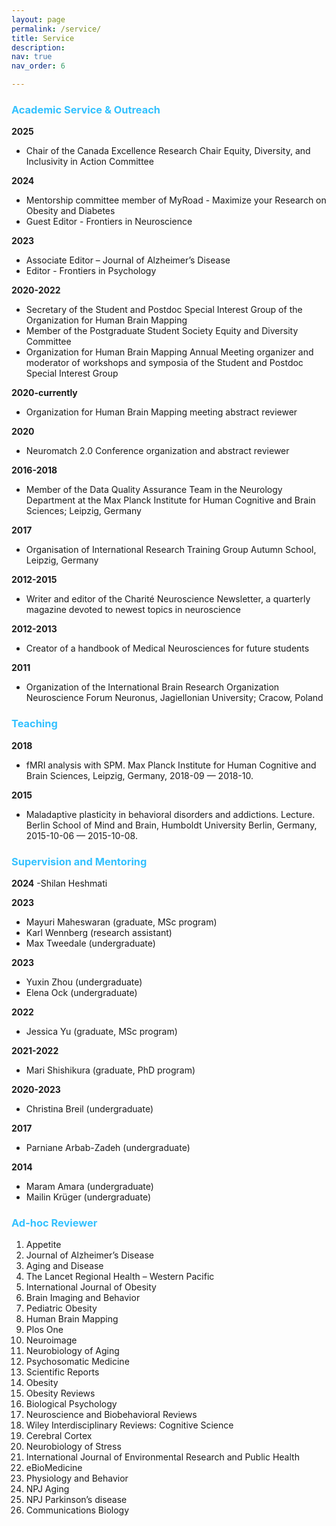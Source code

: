 ```yaml
---
layout: page
permalink: /service/
title: Service
description:
nav: true
nav_order: 6

---
```


### <span style="color:#33c1ff">Academic Service & Outreach</span>

**2025**
- Chair of the Canada Excellence Research Chair Equity, Diversity, and Inclusivity in Action Committee

**2024**
- Mentorship committee member of MyRoad - Maximize your Research on Obesity and Diabetes 
- Guest Editor - Frontiers in Neuroscience

**2023**
- Associate Editor – Journal of Alzheimer’s Disease
- Editor - Frontiers in Psychology

**2020-2022**
- Secretary of the Student and Postdoc Special Interest Group of the Organization for Human Brain Mapping
- Member of the Postgraduate Student Society Equity and Diversity Committee
- Organization for Human Brain Mapping Annual Meeting organizer and moderator of workshops and symposia of the Student and Postdoc Special Interest Group

**2020-currently**
- Organization for Human Brain Mapping meeting abstract reviewer


**2020**
- Neuromatch 2.0 Conference organization and abstract reviewer

**2016-2018**
- Member of the Data Quality Assurance Team in the Neurology Department at the Max Planck Institute for Human Cognitive and Brain Sciences; Leipzig, Germany

**2017**
- Organisation of International Research Training Group Autumn School, Leipzig, Germany

**2012-2015**
- Writer and editor of the Charité Neuroscience Newsletter, a quarterly magazine devoted to newest topics in neuroscience

**2012-2013**
- Creator of a handbook of Medical Neurosciences for future students

**2011**
- Organization of the International Brain Research Organization Neuroscience Forum Neuronus, Jagiellonian University; Cracow, Poland


### <span style="color:#33c1ff">Teaching</span>

**2018**
- fMRI analysis with SPM. Max Planck Institute for Human Cognitive and Brain Sciences, Leipzig, Germany, 2018-09 — 2018-10.

**2015**
- Maladaptive plasticity in behavioral disorders and addictions. Lecture. Berlin School of Mind and Brain, Humboldt University Berlin, Germany, 2015-10-06 — 2015-10-08.

### <span style="color:#33c1ff">Supervision and Mentoring</span>

**2024**
-Shilan Heshmati

**2023**
- Mayuri Maheswaran (graduate, MSc program)
- Karl Wennberg (research assistant)
- Max Tweedale (undergraduate)

**2023**
- Yuxin Zhou (undergraduate)
- Elena Ock (undergraduate)

**2022**
- Jessica Yu (graduate, MSc program)

**2021-2022**
- Mari Shishikura (graduate, PhD program)

**2020-2023**
- Christina Breil (undergraduate)

**2017**
- Parniane Arbab-Zadeh (undergraduate)

**2014**
- Maram Amara (undergraduate)
- Mailin Krüger (undergraduate)

### <span style="color:#33c1ff">Ad-hoc Reviewer</span>

1. Appetite
2. Journal of Alzheimer’s Disease
3. Aging and Disease
4. The Lancet Regional Health – Western Pacific
5. International Journal of Obesity
6. Brain Imaging and Behavior
7. Pediatric Obesity
8. Human Brain Mapping
9. Plos One
10. Neuroimage
11. Neurobiology of Aging
12. Psychosomatic Medicine
13. Scientific Reports
14. Obesity
15. Obesity Reviews
16. Biological Psychology
17. Neuroscience and Biobehavioral Reviews
18. Wiley Interdisciplinary Reviews: Cognitive Science
19. Cerebral Cortex
20. Neurobiology of Stress
21. International Journal of Environmental Research and Public Health
23. eBioMedicine
24. Physiology and Behavior
25. NPJ Aging
26. NPJ Parkinson’s disease
27. Communications Biology
